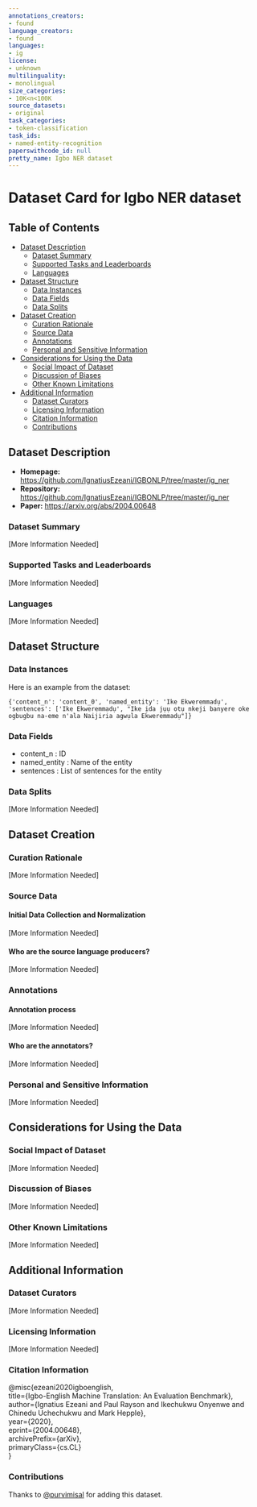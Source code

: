 ```yaml
---
annotations_creators:
- found
language_creators:
- found
languages:
- ig
license:
- unknown
multilinguality:
- monolingual
size_categories:
- 10K<n<100K
source_datasets:
- original
task_categories:
- token-classification
task_ids:
- named-entity-recognition
paperswithcode_id: null
pretty_name: Igbo NER dataset
---
```


# Dataset Card for Igbo NER dataset

## Table of Contents
- [Dataset Description](#dataset-description)
  - [Dataset Summary](#dataset-summary)
  - [Supported Tasks and Leaderboards](#supported-tasks-and-leaderboards)
  - [Languages](#languages)
- [Dataset Structure](#dataset-structure)
  - [Data Instances](#data-instances)
  - [Data Fields](#data-fields)
  - [Data Splits](#data-splits)
- [Dataset Creation](#dataset-creation)
  - [Curation Rationale](#curation-rationale)
  - [Source Data](#source-data)
  - [Annotations](#annotations)
  - [Personal and Sensitive Information](#personal-and-sensitive-information)
- [Considerations for Using the Data](#considerations-for-using-the-data)
  - [Social Impact of Dataset](#social-impact-of-dataset)
  - [Discussion of Biases](#discussion-of-biases)
  - [Other Known Limitations](#other-known-limitations)
- [Additional Information](#additional-information)
  - [Dataset Curators](#dataset-curators)
  - [Licensing Information](#licensing-information)
  - [Citation Information](#citation-information)
  - [Contributions](#contributions)

## Dataset Description

- **Homepage:** https://github.com/IgnatiusEzeani/IGBONLP/tree/master/ig_ner
- **Repository:** https://github.com/IgnatiusEzeani/IGBONLP/tree/master/ig_ner
- **Paper:** https://arxiv.org/abs/2004.00648

### Dataset Summary

[More Information Needed]

### Supported Tasks and Leaderboards

[More Information Needed]

### Languages

[More Information Needed]

## Dataset Structure

### Data Instances

Here is an example from the dataset:
```
{'content_n': 'content_0', 'named_entity': 'Ike Ekweremmadụ', 'sentences': ['Ike Ekweremmadụ', "Ike ịda jụụ otụ nkeji banyere oke ogbugbu na-eme n'ala Naijiria agwụla Ekweremmadụ"]}
```

### Data Fields

- content_n : ID 
- named_entity : Name of the entity 
- sentences : List of sentences for the entity 

### Data Splits

[More Information Needed]

## Dataset Creation

### Curation Rationale

[More Information Needed]

### Source Data

#### Initial Data Collection and Normalization

[More Information Needed]

#### Who are the source language producers?

[More Information Needed]

### Annotations

#### Annotation process

[More Information Needed]

#### Who are the annotators?

[More Information Needed]

### Personal and Sensitive Information

[More Information Needed]

## Considerations for Using the Data

### Social Impact of Dataset

[More Information Needed]

### Discussion of Biases

[More Information Needed]

### Other Known Limitations

[More Information Needed]

## Additional Information

### Dataset Curators

[More Information Needed]

### Licensing Information

[More Information Needed]

### Citation Information

@misc{ezeani2020igboenglish,  
    title={Igbo-English Machine Translation: An Evaluation Benchmark},  
    author={Ignatius Ezeani and Paul Rayson and Ikechukwu Onyenwe and Chinedu Uchechukwu and Mark Hepple},  
    year={2020},  
    eprint={2004.00648},  
    archivePrefix={arXiv},  
    primaryClass={cs.CL}   
}

### Contributions

Thanks to [@purvimisal](https://github.com/purvimisal) for adding this dataset.

